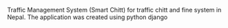 Traffic Management System (Smart Chitt) for traffic chitt and fine system in Nepal. The application was created using python django
